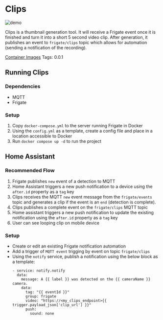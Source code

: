 
# Clips

![demo](https://user-images.githubusercontent.com/11224731/228419650-565ffcc4-2213-4312-8331-7c3e0cef01b3.gif)

Clips is a thumbnail generation tool. It will receive a Frigate event once it is finished and turn it into a short 5 second video clip. After generation, it publishes an event to `frigate/clips` topic which allows for automation (sending a notification of the recording).

[Container Images](https://github.com/brilliant-monkey/frigate-clips/pkgs/container/frigate-clips)
Tags:
0.0.1

## Running Clips

### Dependencies

- MQTT
- Frigate

### Setup

1. Copy `docker-compose.yml` to the server running Frigate in Docker
1. Using the `config.yml` as a template, create a config file and place in a location accessible to Docker
1. Run `docker compose up -d` to run the project

## Home Assistant

### Recommended Flow

1. Frigate publishes `new` event of a detection to MQTT
1. Home Assistant triggers a new push notification to a device using the `after.id` property as a `tag` key
1. Clips receives the MQTT `new` event message from the `frigate/events` topic and generates a clip if the event is an `end` (detection is complete).
1. Clips publishes a complete event on the `frigate/clips` MQTT topic
1. Home assistant triggers a new push notification to update the existing notification using the `after.id` property as a `tag` key
1. User can see looping clip on mobile device

### Setup

- Create or edit an existing Frigate notification automation
- Add a trigger of `MQTT event` trigging by event on topic `frigate/clips`
- Using the `notify` service, publish a notification using the below block as a template:
  ```
  - service: notify.notify
    data:
      message: A {{ label }} was detected on the {{ cameraName }} camera.
      data:
        tag: "{{ eventId }}"
        group: frigate
        video: "https://<my_clips_endpoint>{{ trigger.payload_json['clip_url'] }}"
        push:
          sound: none
  ```
